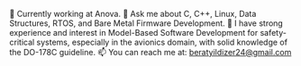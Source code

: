 🔭 Currently working at Anova.
💬 Ask me about C, C++, Linux, Data Structures, RTOS, and Bare Metal Firmware Development.
🌱 I have strong experience and interest in Model-Based Software Development for safety-critical systems, especially in the avionics domain, with solid knowledge of the DO-178C guideline.
📫 You can reach me at: beratyildizer24@gmail.com




<!--
**beratyildizer/beratyildizer** is a ✨ _special_ ✨ repository because its `README.md` (this file) appears on your GitHub profile.

Here are some ideas to get you started:

- 🔭 I’m currently working on Numesys
- 🌱 I’m currently learning C++
- 💬 Ask me about C and C++
- 📫 How to reach me: beratyildizer24@gmail.com
-->
